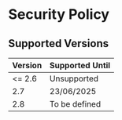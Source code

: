 # Security Policy

## Supported Versions

| Version | Supported Until |
| ------- | --------------- |
| <= 2.6  | Unsupported     |
| 2.7     | 23/06/2025      |
| 2.8     | To be defined   |
